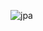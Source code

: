 ![jpa](https://drive.google.com/drive/folders/0B3neyjVW4ITsdDdnbVBRSDlFZ0E?resourcekey=0-2AZKKBMjRqS53ISqBTRttg "링크 설명(title)을 작성하세요.")